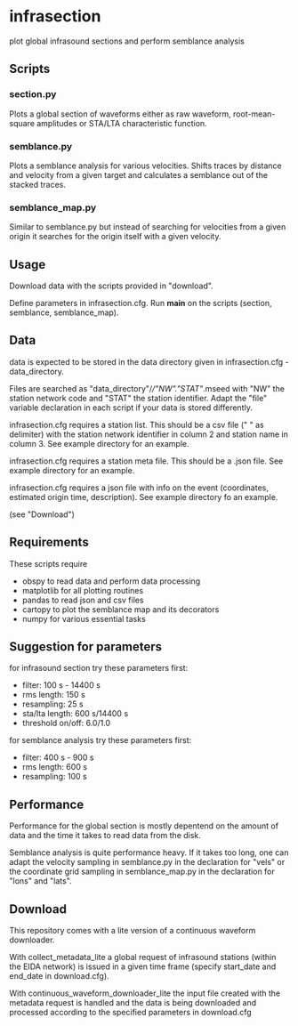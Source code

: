 # infrasection
plot global infrasound sections and perform semblance analysis

## Scripts

### section.py
Plots a global section of waveforms either as raw waveform, root-mean-square amplitudes or STA/LTA characteristic function.

### semblance.py
Plots a semblance analysis for various velocities. Shifts traces by distance and velocity from a given target and calculates a semblance out of the stacked traces.

### semblance_map.py
Similar to semblance.py but instead of searching for velocities from a given origin it searches for the origin itself with a given velocity.

## Usage
Download data with the scripts provided in "download".

Define parameters in infrasection.cfg. Run __main__ on the scripts (section, semblance, semblance_map).

## Data
data is expected to be stored in the data directory given in infrasection.cfg - data_directory.

Files are searched as "data_directory"/*/"NW"."STAT"*.mseed with "NW" the station network code and "STAT" the station identifier. Adapt the "file" variable declaration in each script if your data is stored differently.

infrasection.cfg requires a station list. This should be a csv file (" " as delimiter) with the station network identifier in column 2 and station name in column 3. See example directory for an example.

infrasection.cfg requires a station meta file. This should be a .json file. See example directory for an example.

infrasection.cfg requires a json file with info on the event (coordinates, estimated origin time, description). See example directory fo an example.

(see "Download")


## Requirements
These scripts require
- obspy to read data and perform data processing
- matplotlib for all plotting routines
- pandas to read json and csv files
- cartopy to plot the semblance map and its decorators
- numpy for various essential tasks

## Suggestion for parameters
for infrasound section try these parameters first:
- filter: 100 s - 14400 s
- rms length: 150 s
- resampling: 25 s
- sta/lta length: 600 s/14400 s
- threshold on/off: 6.0/1.0

for semblance analysis try these parameters first:
- filter: 400 s - 900 s
- rms length: 600 s
- resampling: 100 s

## Performance
Performance for the global section is mostly depentend on the amount of data and the time it takes to read data from the disk.

Semblance analysis is quite performance heavy. If it takes too long, one can adapt the velocity sampling in semblance.py in the declaration for "vels" or the coordinate grid sampling in semblance_map.py in the declaration for "lons" and "lats".

## Download
This repository comes with a lite version of a continuous waveform downloader.

With collect_metadata_lite a global request of infrasound stations (within the EIDA network) is issued in a given time frame (specify start_date and end_date in download.cfg).

With continuous_waveform_downloader_lite the input file created with the metadata request is handled and the data is being downloaded and processed according to the specified parameters in download.cfg
 
